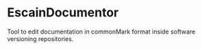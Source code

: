 # EscainDocumentor
Tool to edit documentation in commonMark format inside software versioning repositories.
